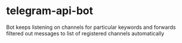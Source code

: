 # telegram-api-bot
Bot keeps listening on channels for particular keywords and forwards filtered out messages to list of registered channels automatically
